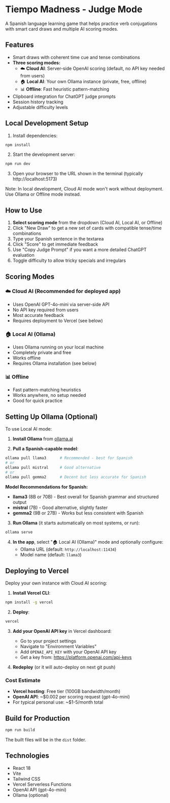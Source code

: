 # Tiempo Madness - Judge Mode

A Spanish language learning game that helps practice verb conjugations with smart card draws and multiple AI scoring modes.

## Features

- Smart draws with coherent time cue and tense combinations
- **Three scoring modes:**
  - ☁️ **Cloud AI**: Server-side OpenAI scoring (default, no API key needed from users)
  - 🏠 **Local AI**: Your own Ollama instance (private, free, offline)
  - 📊 **Offline**: Fast heuristic pattern-matching
- Clipboard integration for ChatGPT judge prompts
- Session history tracking
- Adjustable difficulty levels

## Local Development Setup

1. Install dependencies:
```bash
npm install
```

2. Start the development server:
```bash
npm run dev
```

3. Open your browser to the URL shown in the terminal (typically http://localhost:5173)

Note: In local development, Cloud AI mode won't work without deployment. Use Ollama or Offline mode instead.

## How to Use

1. **Select scoring mode** from the dropdown (Cloud AI, Local AI, or Offline)
2. Click "New Draw" to get a new set of cards with compatible tense/time combinations
3. Type your Spanish sentence in the textarea
4. Click "Score" to get immediate feedback
5. Use "Copy Judge Prompt" if you want a more detailed ChatGPT evaluation
6. Toggle difficulty to allow tricky specials and irregulars

## Scoring Modes

### ☁️ Cloud AI (Recommended for deployed app)
- Uses OpenAI GPT-4o-mini via server-side API
- No API key required from users
- Most accurate feedback
- Requires deployment to Vercel (see below)

### 🏠 Local AI (Ollama)
- Uses Ollama running on your local machine
- Completely private and free
- Works offline
- Requires Ollama installation (see below)

### 📊 Offline
- Fast pattern-matching heuristics
- Works anywhere, no setup needed
- Good for quick practice

## Setting Up Ollama (Optional)

To use Local AI mode:

1. **Install Ollama** from [ollama.ai](https://ollama.ai)

2. **Pull a Spanish-capable model**:
```bash
ollama pull llama3      # Recommended - best for Spanish
# or
ollama pull mistral     # Good alternative
# or
ollama pull gemma2      # Decent but less accurate for Spanish
```

**Model Recommendations for Spanish:**
- **llama3** (8B or 70B) - Best overall for Spanish grammar and structured output
- **mistral** (7B) - Good alternative, slightly faster
- **gemma2** (9B or 27B) - Works but less consistent with Spanish

3. **Run Ollama** (it starts automatically on most systems, or run):
```bash
ollama serve
```

4. **In the app**, select "🏠 Local AI (Ollama)" mode and optionally configure:
   - Ollama URL (default: `http://localhost:11434`)
   - Model name (default: `llama3`)

## Deploying to Vercel

Deploy your own instance with Cloud AI scoring:

1. **Install Vercel CLI**:
```bash
npm install -g vercel
```

2. **Deploy**:
```bash
vercel
```

3. **Add your OpenAI API key** in Vercel dashboard:
   - Go to your project settings
   - Navigate to "Environment Variables"
   - Add `OPENAI_API_KEY` with your OpenAI API key
   - Get a key from: https://platform.openai.com/api-keys

4. **Redeploy** (or it will auto-deploy on next git push)

### Cost Estimate
- **Vercel hosting**: Free tier (100GB bandwidth/month)
- **OpenAI API**: ~$0.002 per scoring request (gpt-4o-mini)
- For typical personal use: ~$1-5/month total

## Build for Production

```bash
npm run build
```

The built files will be in the `dist` folder.

## Technologies

- React 18
- Vite
- Tailwind CSS
- Vercel Serverless Functions
- OpenAI API (gpt-4o-mini)
- Ollama (optional)
